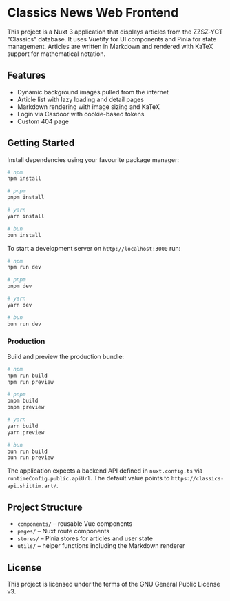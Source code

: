 # Classics News Web Frontend

This project is a Nuxt 3 application that displays articles from the ZZSZ‑YCT "Classics" database. It uses Vuetify for UI components and Pinia for state management. Articles are written in Markdown and rendered with KaTeX support for mathematical notation.

## Features

- Dynamic background images pulled from the internet
- Article list with lazy loading and detail pages
- Markdown rendering with image sizing and KaTeX
- Login via Casdoor with cookie-based tokens
- Custom 404 page

## Getting Started

Install dependencies using your favourite package manager:

```bash
# npm
npm install

# pnpm
pnpm install

# yarn
yarn install

# bun
bun install
```

To start a development server on `http://localhost:3000` run:

```bash
# npm
npm run dev

# pnpm
pnpm dev

# yarn
yarn dev

# bun
bun run dev
```

### Production

Build and preview the production bundle:

```bash
# npm
npm run build
npm run preview

# pnpm
pnpm build
pnpm preview

# yarn
yarn build
yarn preview

# bun
bun run build
bun run preview
```

The application expects a backend API defined in `nuxt.config.ts` via `runtimeConfig.public.apiUrl`. The default value points to `https://classics-api.shittim.art/`.

## Project Structure

- `components/` – reusable Vue components
- `pages/` – Nuxt route components
- `stores/` – Pinia stores for articles and user state
- `utils/` – helper functions including the Markdown renderer

## License

This project is licensed under the terms of the GNU General Public License v3.

